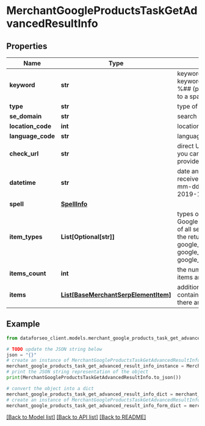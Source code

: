 # MerchantGoogleProductsTaskGetAdvancedResultInfo


## Properties

Name | Type | Description | Notes
------------ | ------------- | ------------- | -------------
**keyword** | **str** | keyword received in a POST array keyword is returned with decoded %## (plus symbol ‘+’ will be decoded to a space character) | [optional] 
**type** | **str** | type of element | [optional] 
**se_domain** | **str** | search engine domain in a POST array | [optional] 
**location_code** | **int** | location code in a POST array | [optional] 
**language_code** | **str** | language code in a POST array | [optional] 
**check_url** | **str** | direct URL to Google Shopping results you can use it to make sure that we provided accurate results | [optional] 
**datetime** | **str** | date and time when the result was received in the UTC format: “yyyy-mm-dd hh-mm-ss +00:00” example: 2019-11-15 12:57:46 +00:00 | [optional] 
**spell** | [**SpellInfo**](SpellInfo.md) |  | [optional] 
**item_types** | **List[Optional[str]]** | types of search results found in Google Shopping SERP contains types of all search results (items) found in the returned SERP possible item types: google_shopping_sponsored_carousel, google_shopping_paid, google_shopping_serp | [optional] 
**items_count** | **int** | the number of results returned in the items array | [optional] 
**items** | [**List[BaseMerchantSerpElementItem]**](BaseMerchantSerpElementItem.md) | additional items present in the element contains a list of related keywords; if there are none, equals null | [optional] 

## Example

```python
from dataforseo_client.models.merchant_google_products_task_get_advanced_result_info import MerchantGoogleProductsTaskGetAdvancedResultInfo

# TODO update the JSON string below
json = "{}"
# create an instance of MerchantGoogleProductsTaskGetAdvancedResultInfo from a JSON string
merchant_google_products_task_get_advanced_result_info_instance = MerchantGoogleProductsTaskGetAdvancedResultInfo.from_json(json)
# print the JSON string representation of the object
print(MerchantGoogleProductsTaskGetAdvancedResultInfo.to_json())

# convert the object into a dict
merchant_google_products_task_get_advanced_result_info_dict = merchant_google_products_task_get_advanced_result_info_instance.to_dict()
# create an instance of MerchantGoogleProductsTaskGetAdvancedResultInfo from a dict
merchant_google_products_task_get_advanced_result_info_form_dict = merchant_google_products_task_get_advanced_result_info.from_dict(merchant_google_products_task_get_advanced_result_info_dict)
```
[[Back to Model list]](../README.md#documentation-for-models) [[Back to API list]](../README.md#documentation-for-api-endpoints) [[Back to README]](../README.md)



